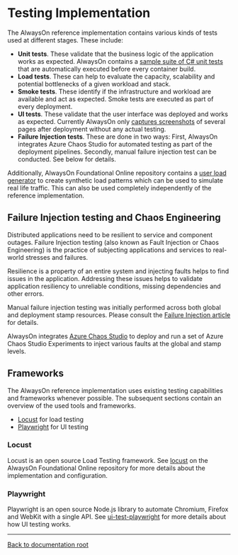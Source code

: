 # Testing Implementation

The AlwaysOn reference implementation contains various kinds of tests used at different stages. These include:

- **Unit tests**. These validate that the business logic of the application works as expected. AlwaysOn contains a [sample suite of C# unit tests](/src/app/AlwaysOn.Tests/README.md) that are automatically executed before every container build.
- **Load tests**. These can help to evaluate the capacity, scalability and potential bottlenecks of a given workload and stack.
- **Smoke tests**. These identify if the infrastructure and workload are available and act as expected. Smoke tests are executed as part of every deployment.
- **UI tests**. These validate that the user interface was deployed and works as expected. Currently AlwaysOn only [captures screenshots](/src/testing/ui-test-playwright/README.md) of several pages after deployment without any actual testing.
- **Failure Injection tests**. These are done in two ways: First, AlwaysOn integrates Azure Chaos Studio for automated testing as part of the deployment pipelines. Secondly, manual failure injection test can be conducted. See below for details.

Additionally, AlwaysOn Foundational Online repository contains a [user load generator](https://github.com/Azure/AlwaysOn-Foundational-Online/tree/main/src/testing/userload-generator/README.md) to create synthetic load patterns which can be used to simulate real life traffic. This can also be used completely independently of the reference implementation.

## Failure Injection testing and Chaos Engineering

Distributed applications need to be resilient to service and component outages. Failure Injection testing (also known as Fault Injection or Chaos Engineering) is the practice of subjecting applications and services to real-world stresses and failures.

Resilience is a property of an entire system and injecting faults helps to find issues in the application. Addressing these issues helps to validate application resiliency to unreliable conditions, missing dependencies and other errors.

Manual failure injection testing was initially performed across both global and deployment stamp resources. Please consult the [Failure Injection article](/docs/reference-implementation/DeployAndTest-Testing-FailureInjection.md) for details.

AlwaysOn integrates [Azure Chaos Studio](https://aka.ms/chaosstudio) to deploy and run a set of Azure Chaos Studio Experiments to inject various faults at the global and stamp levels.

## Frameworks

The AlwaysOn reference implementation uses existing testing capabilities and frameworks whenever possible. The subsequent sections contain an overview of the used tools and frameworks.

- [Locust](#locust) for load testing
- [Playwright](#playwright) for UI testing

### Locust

Locust is an open source Load Testing framework. See [locust](https://github.com/Azure/AlwaysOn-Foundational-Online/tree/main/src/testing/loadtest-locust/README.md) on the AlwaysOn Foundational Online repository for more details about the implementation and configuration.

### Playwright

Playwright is an open source Node.js library to automate Chromium, Firefox and WebKit with a single API. See [ui-test-playwright](./ui-test-playwright/README.md) for more details about how UI testing works.

---

[Back to documentation root](/docs/README.md)
